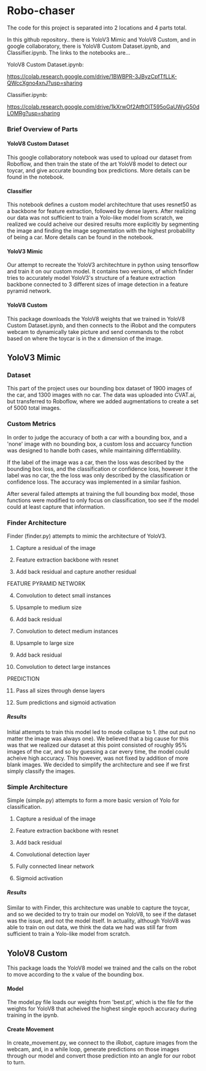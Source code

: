 # Robo-chaser

The code for this project is separated into 2 locations and 4 parts total.

In this github repository.. there is YoloV3 Mimic and YoloV8 Custom, and in google 
collaboratory, there is YoloV8 Custom Dataset.ipynb, and Classifier.ipynb. The links 
to the notebooks are...

YoloV8 Custom Dataset.ipynb:

https://colab.research.google.com/drive/1BWBPR-3JByzCpfTfLLK-QWccXgno4xnJ?usp=sharing 

Classifier.ipynb:

https://colab.research.google.com/drive/1kXrwOf2AtftOlT595oGaUWyG50dLOMRg?usp=sharing

### Brief Overview of Parts

#### YoloV8 Custom Dataset
This google collaboratory notebook was used to upload our dataset from Roboflow, 
and then train the state of the art YoloV8 model to detect our toycar, and give 
accurate bounding box predictions. More details can be found in the notebook.

#### Classifier
This notebook defines a custom model architechture that uses resnet50 as a backbone 
for feature extraction, followed by dense layers. After realizing our data was not 
sufficient to train a Yolo-like model from scratch, we realized we could acheive 
our desired results more explicitly by segmenting the image and finding the image 
segmentation with the highest probability of being a car. More details can be 
found in the notebook.

#### YoloV3 Mimic
Our attempt to recreate the YoloV3 architechture in python using tensorflow and 
train it on our custom model. It contains two versions, of which finder tries to 
accurately model YoloV3's structure of a feature extraction backbone connected to 
3 different sizes of image detection in a feature pyramid network. 

#### YoloV8 Custom
This package downloads the YoloV8 weights that we trained in YoloV8 Custom 
Dataset.ipynb, and then connects to the iRobot and the computers webcam to dynamically 
take picture and send commands to the robot based on where the toycar is in the x 
dimension of the image.

## YoloV3 Mimic
### Dataset
This part of the project uses our bounding box dataset of 1900 images of the car, 
and 1300 images with no car. The data was uploaded into CVAT.ai, but transferred to 
Roboflow, where we added augmentations to create a set of 5000 total images.

### Custom Metrics
In order to judge the accuracy of both a car with a bounding box, and a 'none' image 
with no bounding box, a custom loss and accuarcy function was designed to handle both 
cases, while maintaining differntiability.

If the label of the image was a car, then the loss was described by the bounding box loss, 
and the classification or confidence loss, however it the label was no car, the the loss 
was only described by the classification or confidence loss. The accuracy was implemented 
in a similar fashion. 

After several failed attempts at training the full bounding box model, those functions 
were modified to only focus on classification, too see if the model could at least capture 
that information.

### Finder Architecture
Finder (finder.py) attempts to mimic the architecture of YoloV3.

1. Capture a residual of the image

2. Feature extraction backbone with resnet

3. Add back residual and capture another residual

FEATURE PYRAMID NETWORK

4. Convolution to detect small instances

5. Upsample to medium size

6. Add back residual

7. Convolution to detect medium instances

8. Upsample to large size

9. Add back residual

10. Convolution to detect large instances

PREDICTION

11. Pass all sizes through dense layers

12. Sum predictions and sigmoid activation

##### Results
Initial attempts to train this model led to mode collapse to 1. (the out put no matter 
the image was always one). We believed that a big cause for this was that we realized
our dataset at this point consisted of roughly 95% images of the car, and so by guessing
a car every time, the model could acheive high accuracy. This however, was not fixed by
addition of more blank images. We decided to simplify the architecture and see if we
first simply classify the images.

### Simple Architecture
Simple (simple.py) attempts to form a more basic version of Yolo for classification.

1. Capture a residual of the image

2. Feature extraction backbone with resnet

3. Add back residual

4. Convolutional detection layer

5. Fully connected linear network

6. Sigmoid activation

##### Results
Similar to with Finder, this architecture was unable to capture the toycar, and so 
we decided to try to train our model on YoloV8, to see if the dataset was the issue,
and not the model itself. In actuality, although YoloV8 was able to train on out data,
we think the data we had was still far from sufficient to train a Yolo-like model
from scratch.

## YoloV8 Custom
This package loads the YoloV8 model we trained and the calls on the robot to move
according to the x value of the bounding box.

#### Model
The model.py file loads our weights from 'best.pt', which is the file for the weights 
for YoloV8 that acheived the highest single epoch accuracy during training in the ipynb.

#### Create Movement
In create_movement.py, we connect to the iRobot, capture images from the webcam, and,
in a while loop, generate predictions on those images through our model and convert
those prediction into an angle for our robot to turn. 